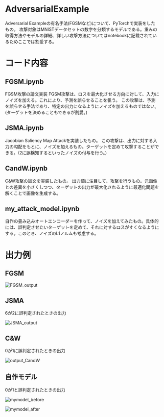 # AdversarialExample
Adversarial Exampleの有名手法(FGSMなど)について、PyTorchで実装をしたもの。
攻撃対象はMNISTデータセットの数字を分類するモデルである。重みの取得方法やモデルの詳細、詳しい攻撃方法についてはnotebookに記載されているためここでは割愛する。

# コード内容
## FGSM.ipynb

FGSM攻撃の論文実装
FGSM攻撃は、ロスを最大化させる方向に対して、入力にノイズを加える。これにより、予測を誤らせることを狙う。
この攻撃は、予測を誤らせる手法であり、特定の出力になるようにノイズを加えるものではない。(ターゲットを決めることもできるが割愛。)

## JSMA.ipynb
Jacobian Saliency Map Attackを実装したもの。
この攻撃は、出力に対する入力の勾配をもとに、ノイズを加えるもの。ターゲットを定めて攻撃することができる。(2に誤検知するといったノイズの付与を行う。)

## CandW.ipynb
C&W攻撃の論文を実装したもの。
出力値に注目して、攻撃を行うもの。元画像との差異を小さくしつつ、ターゲットの出力が最大化されるように最適化問題を解くことで画像を生成する。

## my_attack_model.ipynb
自作の畳み込みオートエンコーダーを作って、ノイズを加えてみたもの。具体的には、誤判定させたいターゲットを定めて、それに対するロスがすくなるようにする。このとき、ノイズのL1ノルムも考慮する。

# 出力例
## FGSM
![FGSM_output](https://user-images.githubusercontent.com/64346532/236625752-f969394c-2730-4969-9a6d-504289a12466.png)
## JSMA
6が2に誤判定されたときの出力

![JSMA_output](https://user-images.githubusercontent.com/64346532/236626091-dc2b6212-3ad9-48c9-b420-28a10ede6f70.png)

## C&W
0が1に誤判定されたときの出力

![output_CandW](https://user-images.githubusercontent.com/64346532/236625945-63b478bd-3721-4443-ae70-a3a3fe095394.png)

## 自作モデル
0が1と誤判定されたときの出力

![mymodel_before](https://user-images.githubusercontent.com/64346532/236626025-36f828ff-7676-4e71-8e65-3330600efa6c.png)

![mymodel_after](https://user-images.githubusercontent.com/64346532/236626060-7a1827c2-9c2e-432f-a16b-82ffc531cbf6.png)





